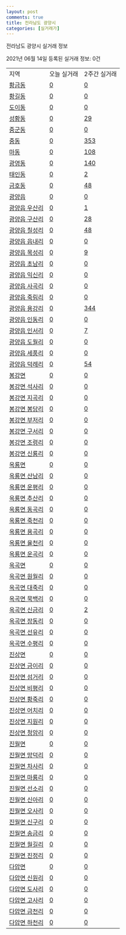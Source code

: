```yaml
---
layout: post
comments: true
title: 전라남도 광양시
categories: [실거래가]
---
```


전라남도 광양시 실거래 정보

2021년 06월 14일 등록된 실거래 정보: 0건


<table class="sortable">
  <tr>
    <td>지역</td>
    <td>오늘 실거래</td>
    <td>2주간 실거래</td>
  </tr>

  
  <tr class="item">
    <td><a href="4623010100.html">황금동</a></td>
    <td><a href="4623010100.html">0</a></td>
    <td><a href="4623010100.html">0</a></td>
  </tr>
    

  <tr class="item">
    <td><a href="4623010200.html">황길동</a></td>
    <td><a href="4623010200.html">0</a></td>
    <td><a href="4623010200.html">0</a></td>
  </tr>
    

  <tr class="item">
    <td><a href="4623010300.html">도이동</a></td>
    <td><a href="4623010300.html">0</a></td>
    <td><a href="4623010300.html">0</a></td>
  </tr>
    

  <tr class="item">
    <td><a href="4623010400.html">성황동</a></td>
    <td><a href="4623010400.html">0</a></td>
    <td><a href="4623010400.html">29</a></td>
  </tr>
    

  <tr class="item">
    <td><a href="4623010500.html">중군동</a></td>
    <td><a href="4623010500.html">0</a></td>
    <td><a href="4623010500.html">0</a></td>
  </tr>
    

  <tr class="item">
    <td><a href="4623010600.html">중동</a></td>
    <td><a href="4623010600.html">0</a></td>
    <td><a href="4623010600.html">353</a></td>
  </tr>
    

  <tr class="item">
    <td><a href="4623010700.html">마동</a></td>
    <td><a href="4623010700.html">0</a></td>
    <td><a href="4623010700.html">108</a></td>
  </tr>
    

  <tr class="item">
    <td><a href="4623010800.html">광영동</a></td>
    <td><a href="4623010800.html">0</a></td>
    <td><a href="4623010800.html">140</a></td>
  </tr>
    

  <tr class="item">
    <td><a href="4623010900.html">태인동</a></td>
    <td><a href="4623010900.html">0</a></td>
    <td><a href="4623010900.html">2</a></td>
  </tr>
    

  <tr class="item">
    <td><a href="4623011000.html">금호동</a></td>
    <td><a href="4623011000.html">0</a></td>
    <td><a href="4623011000.html">48</a></td>
  </tr>
    

  <tr class="item">
    <td><a href="4623025000.html">광양읍</a></td>
    <td><a href="4623025000.html">0</a></td>
    <td><a href="4623025000.html">0</a></td>
  </tr>
    

  <tr class="item">
    <td><a href="4623025021.html">광양읍 우산리</a></td>
    <td><a href="4623025021.html">0</a></td>
    <td><a href="4623025021.html">1</a></td>
  </tr>
    

  <tr class="item">
    <td><a href="4623025022.html">광양읍 구산리</a></td>
    <td><a href="4623025022.html">0</a></td>
    <td><a href="4623025022.html">28</a></td>
  </tr>
    

  <tr class="item">
    <td><a href="4623025023.html">광양읍 칠성리</a></td>
    <td><a href="4623025023.html">0</a></td>
    <td><a href="4623025023.html">48</a></td>
  </tr>
    

  <tr class="item">
    <td><a href="4623025024.html">광양읍 읍내리</a></td>
    <td><a href="4623025024.html">0</a></td>
    <td><a href="4623025024.html">0</a></td>
  </tr>
    

  <tr class="item">
    <td><a href="4623025025.html">광양읍 목성리</a></td>
    <td><a href="4623025025.html">0</a></td>
    <td><a href="4623025025.html">9</a></td>
  </tr>
    

  <tr class="item">
    <td><a href="4623025026.html">광양읍 초남리</a></td>
    <td><a href="4623025026.html">0</a></td>
    <td><a href="4623025026.html">0</a></td>
  </tr>
    

  <tr class="item">
    <td><a href="4623025027.html">광양읍 익신리</a></td>
    <td><a href="4623025027.html">0</a></td>
    <td><a href="4623025027.html">0</a></td>
  </tr>
    

  <tr class="item">
    <td><a href="4623025028.html">광양읍 사곡리</a></td>
    <td><a href="4623025028.html">0</a></td>
    <td><a href="4623025028.html">0</a></td>
  </tr>
    

  <tr class="item">
    <td><a href="4623025029.html">광양읍 죽림리</a></td>
    <td><a href="4623025029.html">0</a></td>
    <td><a href="4623025029.html">0</a></td>
  </tr>
    

  <tr class="item">
    <td><a href="4623025030.html">광양읍 용강리</a></td>
    <td><a href="4623025030.html">0</a></td>
    <td><a href="4623025030.html">344</a></td>
  </tr>
    

  <tr class="item">
    <td><a href="4623025031.html">광양읍 인동리</a></td>
    <td><a href="4623025031.html">0</a></td>
    <td><a href="4623025031.html">0</a></td>
  </tr>
    

  <tr class="item">
    <td><a href="4623025032.html">광양읍 인서리</a></td>
    <td><a href="4623025032.html">0</a></td>
    <td><a href="4623025032.html">7</a></td>
  </tr>
    

  <tr class="item">
    <td><a href="4623025033.html">광양읍 도월리</a></td>
    <td><a href="4623025033.html">0</a></td>
    <td><a href="4623025033.html">0</a></td>
  </tr>
    

  <tr class="item">
    <td><a href="4623025034.html">광양읍 세풍리</a></td>
    <td><a href="4623025034.html">0</a></td>
    <td><a href="4623025034.html">0</a></td>
  </tr>
    

  <tr class="item">
    <td><a href="4623025035.html">광양읍 덕례리</a></td>
    <td><a href="4623025035.html">0</a></td>
    <td><a href="4623025035.html">54</a></td>
  </tr>
    

  <tr class="item">
    <td><a href="4623031000.html">봉강면</a></td>
    <td><a href="4623031000.html">0</a></td>
    <td><a href="4623031000.html">0</a></td>
  </tr>
    

  <tr class="item">
    <td><a href="4623031021.html">봉강면 석사리</a></td>
    <td><a href="4623031021.html">0</a></td>
    <td><a href="4623031021.html">0</a></td>
  </tr>
    

  <tr class="item">
    <td><a href="4623031022.html">봉강면 지곡리</a></td>
    <td><a href="4623031022.html">0</a></td>
    <td><a href="4623031022.html">0</a></td>
  </tr>
    

  <tr class="item">
    <td><a href="4623031023.html">봉강면 봉당리</a></td>
    <td><a href="4623031023.html">0</a></td>
    <td><a href="4623031023.html">0</a></td>
  </tr>
    

  <tr class="item">
    <td><a href="4623031024.html">봉강면 부저리</a></td>
    <td><a href="4623031024.html">0</a></td>
    <td><a href="4623031024.html">0</a></td>
  </tr>
    

  <tr class="item">
    <td><a href="4623031025.html">봉강면 구서리</a></td>
    <td><a href="4623031025.html">0</a></td>
    <td><a href="4623031025.html">0</a></td>
  </tr>
    

  <tr class="item">
    <td><a href="4623031026.html">봉강면 조령리</a></td>
    <td><a href="4623031026.html">0</a></td>
    <td><a href="4623031026.html">0</a></td>
  </tr>
    

  <tr class="item">
    <td><a href="4623031027.html">봉강면 신룡리</a></td>
    <td><a href="4623031027.html">0</a></td>
    <td><a href="4623031027.html">0</a></td>
  </tr>
    

  <tr class="item">
    <td><a href="4623032000.html">옥룡면</a></td>
    <td><a href="4623032000.html">0</a></td>
    <td><a href="4623032000.html">0</a></td>
  </tr>
    

  <tr class="item">
    <td><a href="4623032021.html">옥룡면 산남리</a></td>
    <td><a href="4623032021.html">0</a></td>
    <td><a href="4623032021.html">0</a></td>
  </tr>
    

  <tr class="item">
    <td><a href="4623032022.html">옥룡면 운평리</a></td>
    <td><a href="4623032022.html">0</a></td>
    <td><a href="4623032022.html">0</a></td>
  </tr>
    

  <tr class="item">
    <td><a href="4623032023.html">옥룡면 추산리</a></td>
    <td><a href="4623032023.html">0</a></td>
    <td><a href="4623032023.html">0</a></td>
  </tr>
    

  <tr class="item">
    <td><a href="4623032024.html">옥룡면 동곡리</a></td>
    <td><a href="4623032024.html">0</a></td>
    <td><a href="4623032024.html">0</a></td>
  </tr>
    

  <tr class="item">
    <td><a href="4623032025.html">옥룡면 죽천리</a></td>
    <td><a href="4623032025.html">0</a></td>
    <td><a href="4623032025.html">0</a></td>
  </tr>
    

  <tr class="item">
    <td><a href="4623032026.html">옥룡면 용곡리</a></td>
    <td><a href="4623032026.html">0</a></td>
    <td><a href="4623032026.html">0</a></td>
  </tr>
    

  <tr class="item">
    <td><a href="4623032027.html">옥룡면 율천리</a></td>
    <td><a href="4623032027.html">0</a></td>
    <td><a href="4623032027.html">0</a></td>
  </tr>
    

  <tr class="item">
    <td><a href="4623032028.html">옥룡면 운곡리</a></td>
    <td><a href="4623032028.html">0</a></td>
    <td><a href="4623032028.html">0</a></td>
  </tr>
    

  <tr class="item">
    <td><a href="4623033000.html">옥곡면</a></td>
    <td><a href="4623033000.html">0</a></td>
    <td><a href="4623033000.html">0</a></td>
  </tr>
    

  <tr class="item">
    <td><a href="4623033021.html">옥곡면 원월리</a></td>
    <td><a href="4623033021.html">0</a></td>
    <td><a href="4623033021.html">0</a></td>
  </tr>
    

  <tr class="item">
    <td><a href="4623033022.html">옥곡면 대죽리</a></td>
    <td><a href="4623033022.html">0</a></td>
    <td><a href="4623033022.html">0</a></td>
  </tr>
    

  <tr class="item">
    <td><a href="4623033023.html">옥곡면 묵백리</a></td>
    <td><a href="4623033023.html">0</a></td>
    <td><a href="4623033023.html">0</a></td>
  </tr>
    

  <tr class="item">
    <td><a href="4623033024.html">옥곡면 신금리</a></td>
    <td><a href="4623033024.html">0</a></td>
    <td><a href="4623033024.html">2</a></td>
  </tr>
    

  <tr class="item">
    <td><a href="4623033025.html">옥곡면 장동리</a></td>
    <td><a href="4623033025.html">0</a></td>
    <td><a href="4623033025.html">0</a></td>
  </tr>
    

  <tr class="item">
    <td><a href="4623033026.html">옥곡면 선유리</a></td>
    <td><a href="4623033026.html">0</a></td>
    <td><a href="4623033026.html">0</a></td>
  </tr>
    

  <tr class="item">
    <td><a href="4623033027.html">옥곡면 수평리</a></td>
    <td><a href="4623033027.html">0</a></td>
    <td><a href="4623033027.html">0</a></td>
  </tr>
    

  <tr class="item">
    <td><a href="4623034000.html">진상면</a></td>
    <td><a href="4623034000.html">0</a></td>
    <td><a href="4623034000.html">0</a></td>
  </tr>
    

  <tr class="item">
    <td><a href="4623034021.html">진상면 금이리</a></td>
    <td><a href="4623034021.html">0</a></td>
    <td><a href="4623034021.html">0</a></td>
  </tr>
    

  <tr class="item">
    <td><a href="4623034022.html">진상면 섬거리</a></td>
    <td><a href="4623034022.html">0</a></td>
    <td><a href="4623034022.html">0</a></td>
  </tr>
    

  <tr class="item">
    <td><a href="4623034023.html">진상면 비평리</a></td>
    <td><a href="4623034023.html">0</a></td>
    <td><a href="4623034023.html">0</a></td>
  </tr>
    

  <tr class="item">
    <td><a href="4623034024.html">진상면 황죽리</a></td>
    <td><a href="4623034024.html">0</a></td>
    <td><a href="4623034024.html">0</a></td>
  </tr>
    

  <tr class="item">
    <td><a href="4623034025.html">진상면 어치리</a></td>
    <td><a href="4623034025.html">0</a></td>
    <td><a href="4623034025.html">0</a></td>
  </tr>
    

  <tr class="item">
    <td><a href="4623034026.html">진상면 지원리</a></td>
    <td><a href="4623034026.html">0</a></td>
    <td><a href="4623034026.html">0</a></td>
  </tr>
    

  <tr class="item">
    <td><a href="4623034027.html">진상면 청암리</a></td>
    <td><a href="4623034027.html">0</a></td>
    <td><a href="4623034027.html">0</a></td>
  </tr>
    

  <tr class="item">
    <td><a href="4623035000.html">진월면</a></td>
    <td><a href="4623035000.html">0</a></td>
    <td><a href="4623035000.html">0</a></td>
  </tr>
    

  <tr class="item">
    <td><a href="4623035021.html">진월면 망덕리</a></td>
    <td><a href="4623035021.html">0</a></td>
    <td><a href="4623035021.html">0</a></td>
  </tr>
    

  <tr class="item">
    <td><a href="4623035022.html">진월면 차사리</a></td>
    <td><a href="4623035022.html">0</a></td>
    <td><a href="4623035022.html">0</a></td>
  </tr>
    

  <tr class="item">
    <td><a href="4623035023.html">진월면 마룡리</a></td>
    <td><a href="4623035023.html">0</a></td>
    <td><a href="4623035023.html">0</a></td>
  </tr>
    

  <tr class="item">
    <td><a href="4623035024.html">진월면 선소리</a></td>
    <td><a href="4623035024.html">0</a></td>
    <td><a href="4623035024.html">0</a></td>
  </tr>
    

  <tr class="item">
    <td><a href="4623035025.html">진월면 신아리</a></td>
    <td><a href="4623035025.html">0</a></td>
    <td><a href="4623035025.html">0</a></td>
  </tr>
    

  <tr class="item">
    <td><a href="4623035026.html">진월면 오사리</a></td>
    <td><a href="4623035026.html">0</a></td>
    <td><a href="4623035026.html">0</a></td>
  </tr>
    

  <tr class="item">
    <td><a href="4623035027.html">진월면 신구리</a></td>
    <td><a href="4623035027.html">0</a></td>
    <td><a href="4623035027.html">0</a></td>
  </tr>
    

  <tr class="item">
    <td><a href="4623035028.html">진월면 송금리</a></td>
    <td><a href="4623035028.html">0</a></td>
    <td><a href="4623035028.html">0</a></td>
  </tr>
    

  <tr class="item">
    <td><a href="4623035029.html">진월면 월길리</a></td>
    <td><a href="4623035029.html">0</a></td>
    <td><a href="4623035029.html">0</a></td>
  </tr>
    

  <tr class="item">
    <td><a href="4623035030.html">진월면 진정리</a></td>
    <td><a href="4623035030.html">0</a></td>
    <td><a href="4623035030.html">0</a></td>
  </tr>
    

  <tr class="item">
    <td><a href="4623036000.html">다압면</a></td>
    <td><a href="4623036000.html">0</a></td>
    <td><a href="4623036000.html">0</a></td>
  </tr>
    

  <tr class="item">
    <td><a href="4623036021.html">다압면 신원리</a></td>
    <td><a href="4623036021.html">0</a></td>
    <td><a href="4623036021.html">0</a></td>
  </tr>
    

  <tr class="item">
    <td><a href="4623036022.html">다압면 도사리</a></td>
    <td><a href="4623036022.html">0</a></td>
    <td><a href="4623036022.html">0</a></td>
  </tr>
    

  <tr class="item">
    <td><a href="4623036023.html">다압면 고사리</a></td>
    <td><a href="4623036023.html">0</a></td>
    <td><a href="4623036023.html">0</a></td>
  </tr>
    

  <tr class="item">
    <td><a href="4623036024.html">다압면 금천리</a></td>
    <td><a href="4623036024.html">0</a></td>
    <td><a href="4623036024.html">0</a></td>
  </tr>
    

  <tr class="item">
    <td><a href="4623036025.html">다압면 하천리</a></td>
    <td><a href="4623036025.html">0</a></td>
    <td><a href="4623036025.html">0</a></td>
  </tr>
    


</table>
    